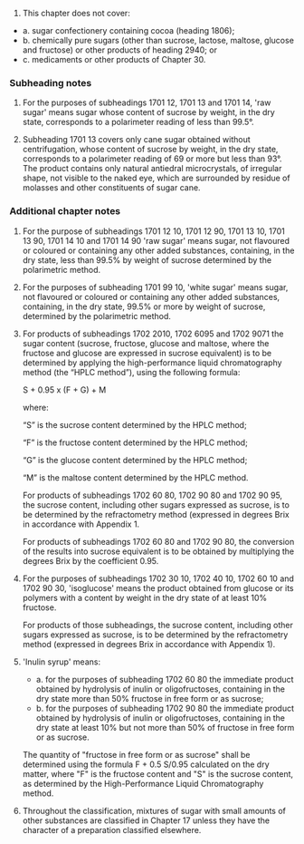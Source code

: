 1. This chapter does not cover:

- a. sugar confectionery containing cocoa (heading 1806);
- b. chemically pure sugars (other than sucrose, lactose, maltose, glucose and fructose) or other products of heading 2940; or
- c. medicaments or other products of Chapter 30.

### Subheading notes

1. For the purposes of subheadings 1701 12, 1701 13 and 1701 14, 'raw sugar' means sugar whose content of sucrose by weight, in the dry state, corresponds to a polarimeter reading of less than 99.5°.

2. Subheading 1701 13 covers only cane sugar obtained without centrifugation, whose content of sucrose by weight, in the dry state, corresponds to a polarimeter reading of 69 or more but less than 93°. The product contains only natural antiedral microcrystals, of irregular shape, not visible to the naked eye, which are surrounded by residue of molasses and other constituents of sugar cane.

### Additional chapter notes

1. For the purpose of subheadings 1701 12 10, 1701 12 90, 1701 13 10, 1701 13 90, 1701 14 10 and 1701 14 90 'raw sugar' means sugar, not flavoured or coloured or containing any other added substances, containing, in the dry state, less than 99.5% by weight of sucrose determined by the polarimetric method.

2. For the purposes of subheading 1701 99 10, 'white sugar' means sugar, not flavoured or coloured or containing any other added substances, containing, in the dry state, 99.5% or more by weight of sucrose, determined by the polarimetric method.

3. For products of subheadings 1702 2010, 1702 6095 and 1702 9071 the sugar content (sucrose, fructose, glucose and maltose, where the fructose and glucose are expressed in sucrose equivalent) is to be determined by applying the high-performance liquid chromatography method (the “HPLC method”), using the following formula: 

    S + 0.95 x (F + G) + M 
    
    where:
    
    “S” is the sucrose content determined by the HPLC method;
    
    “F” is the fructose content determined by the HPLC method;
    
    “G” is the glucose content determined by the HPLC method;
    
    “M” is the maltose content determined by the HPLC method.
    
    For products of subheadings 1702 60 80, 1702 90 80 and 1702 90 95, the sucrose content, including other sugars expressed as sucrose, is to be determined by the refractometry method (expressed in degrees Brix in accordance with Appendix 1. 
    
    For products of subheadings 1702 60 80 and 1702 90 80, the conversion of the results into sucrose equivalent is to be obtained by multiplying the degrees Brix by the coefficient 0.95.

4. For the purposes of subheadings 1702 30 10, 1702 40 10, 1702 60 10 and 1702 90 30, 'isoglucose' means the product obtained from glucose or its polymers with a content by weight in the dry state of at least 10% fructose.

    For products of those subheadings, the sucrose content, including other sugars expressed as sucrose, is to be determined by the refractometry method (expressed in degrees Brix in accordance with Appendix 1).

5. 'Inulin syrup' means:

    - a. for the purposes of subheading 1702 60 80 the immediate product obtained by hydrolysis of inulin or oligofructoses, containing in the dry state more than 50% fructose in free form or as sucrose;
    - b. for the purposes of subheading 1702 90 80 the immediate product obtained by hydrolysis of inulin or oligofructoses, containing in the dry state at least 10% but not more than 50% of fructose in free form or as sucrose.
    
    The quantity of "fructose in free form or as sucrose" shall be determined using the formula F + 0.5 S/0.95 calculated on the dry matter, where "F" is the fructose content and "S" is the sucrose content, as determined by the High-Performance Liquid Chromatography method.

6. Throughout the classification, mixtures of sugar with small amounts of other substances are classified in Chapter 17 unless they have the character of a preparation classified elsewhere.
